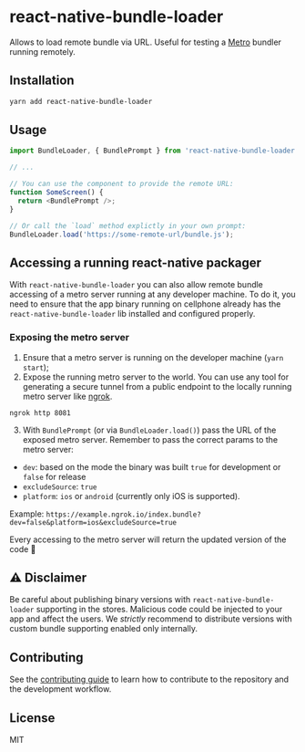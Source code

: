 # react-native-bundle-loader

Allows to load remote bundle via URL.
Useful for testing a [Metro](https://github.com/facebook/metro) bundler running remotely.

## Installation

```sh
yarn add react-native-bundle-loader
```

## Usage

```js
import BundleLoader, { BundlePrompt } from 'react-native-bundle-loader';

// ...

// You can use the component to provide the remote URL:
function SomeScreen() {
  return <BundlePrompt />;
}

// Or call the `load` method explictly in your own prompt:
BundleLoader.load('https://some-remote-url/bundle.js');
```

## Accessing a running react-native packager

With `react-native-bundle-loader` you can also allow remote bundle accessing of a metro server running at any developer machine.
To do it, you need to ensure that the app binary running on cellphone already has the `react-native-bundle-loader` lib installed and configured properly.

### Exposing the metro server

1. Ensure that a metro server is running on the developer machine (`yarn start`);
2. Expose the running metro server to the world. You can use any tool for generating a secure tunnel from a public endpoint to the locally running metro server like [ngrok](https://ngrok.com/).

`ngrok http 8081`

3. With `BundlePrompt` (or via `BundleLoader.load()`) pass the URL of the exposed metro server.
Remember to pass the correct params to the metro server:
  - `dev`: based on the mode the binary was built `true` for development or `false` for release
  - `excludeSource`: `true`
  - `platform`: `ios` or `android` (currently only iOS is supported).

Example: `https://example.ngrok.io/index.bundle?dev=false&platform=ios&excludeSource=true`

Every accessing to the metro server will return the updated version of the code :slightly_smiling_face:

## :warning: Disclaimer

Be careful about publishing binary versions with `react-native-bundle-loader` supporting in the stores. Malicious code could be injected to your app and affect the users. We *strictly* recommend to distribute versions with custom bundle supporting enabled only internally.

## Contributing

See the [contributing guide](CONTRIBUTING.md) to learn how to contribute to the repository and the development workflow.

## License

MIT
